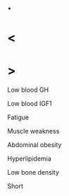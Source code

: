 # .

# <

# >

Low blood GH

Low blood IGF1

Fatigue

Muscle weakness

Abdominal obesity

Hyperlipidemia

Low bone density

Short
